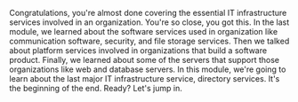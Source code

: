 Congratulations, you're almost done covering the essential IT infrastructure
services involved in an organization. You're so close, you got this. In the last
module, we learned about the software services used in organization like
communication software, security, and file storage services. Then we talked
about platform services involved in organizations that build a software product.
Finally, we learned about some of the servers that support those organizations
like web and database servers. In this module, we're going to learn about the
last major IT infrastructure service, directory services. It's the beginning of
the end. Ready? Let's jump in.